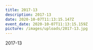 ```yaml
---
title: 2017-13
description: 2017-13
date: 2020-10-07T11:13:15.147Z
event_date: 2020-10-07T11:13:15.159Z
picture: /images/uploads/2017-13.jpg
---
```

2017-13